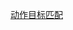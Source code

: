 [动作目标匹配](file:///D:/Obsidian%20Unity/Unity/Unity%E5%9B%9B%E9%83%A8%E6%9B%B2/Assets/Scripts/Unity%C2%B7%E6%A0%B8%E5%BF%83/3D%E5%8A%A8%E7%94%BB/Lesson52_%E5%8A%A8%E4%BD%9C%E7%9B%AE%E6%A0%87%E5%8C%B9%E9%85%8D.cs)